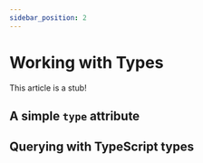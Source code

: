 ```yaml
---
sidebar_position: 2
---
```


# Working with Types

This article is a stub!

## A simple `type` attribute

## Querying with TypeScript types